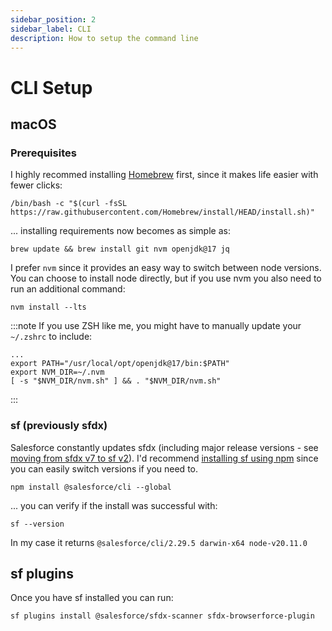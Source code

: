 ```yaml
---
sidebar_position: 2
sidebar_label: CLI
description: How to setup the command line
---
```


# CLI Setup

## macOS

### Prerequisites

I highly recommed installing [Homebrew](https://brew.sh/) first, since it makes life easier with fewer clicks:
```shell
/bin/bash -c "$(curl -fsSL https://raw.githubusercontent.com/Homebrew/install/HEAD/install.sh)"
```

... installing requirements now becomes as simple as:
```shell
brew update && brew install git nvm openjdk@17 jq
```

I prefer `nvm` since it provides an easy way to switch between node versions. You can choose to install node directly, but if you use nvm you also need to run an additional command:
```shell
nvm install --lts
```

:::note
If you use ZSH like me, you might have to manually update your `~/.zshrc` to include:
```shell
...
export PATH="/usr/local/opt/openjdk@17/bin:$PATH"
export NVM_DIR=~/.nvm
[ -s "$NVM_DIR/nvm.sh" ] && . "$NVM_DIR/nvm.sh"
```
:::

### sf (previously sfdx)

Salesforce constantly updates sfdx (including major release versions - see [moving from sfdx v7 to sf v2](https://developer.salesforce.com/docs/atlas.en-us.sfdx_setup.meta/sfdx_setup/sfdx_setup_install_cli.htm)). I'd recommend [installing sf using npm](https://developer.salesforce.com/docs/atlas.en-us.sfdx_setup.meta/sfdx_setup/sfdx_setup_install_cli.htm#sfdx_setup_install_cli_npm) since you can easily switch versions if you need to.

```shell
npm install @salesforce/cli --global
```

... you can verify if the install was successful with:
```shell
sf --version
```
In my case it returns `@salesforce/cli/2.29.5 darwin-x64 node-v20.11.0`

## sf plugins

Once you have sf installed you can run: 
```shell
sf plugins install @salesforce/sfdx-scanner sfdx-browserforce-plugin
```